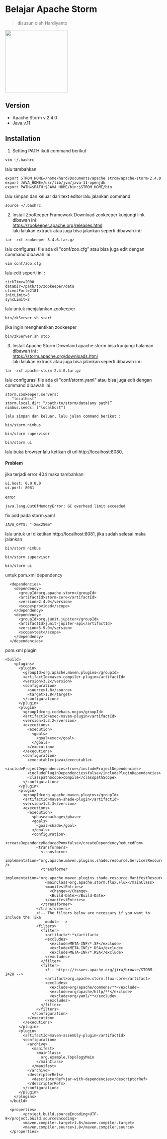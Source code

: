 # Belajar Apache Storm
> disusun oleh Hardiyanto

<img src="https://github.com/dwiHard/belajar-apache-storm/blob/main/apache_storm_logo_icon_168601.png" height="200px">

## Version
* Apache Storm v.2.4.0
* Java v.11

## Installation
1. Setting PATH
ikuti command berikut
```
vim ~/.bashrc
```
lalu tambahkan
```
export STROM_HOME=/home/hard/Documents/apache strom/apache-storm-2.4.0
export JAVA_HOME=/usr/lib/jvm/java-11-openjdk
export PATH=$PATH:$JAVA_HOME/bin:$STROM_HOME/bin
```
lalu simpan dan keluar dari text editor lalu jalankan command
```
source ~/.bashrc
```
2. Install ZooKeeper Framework
Download zookeeper kunjungi link dibawah ini <br>
https://zookeeper.apache.org/releases.html<br>
lalu lalukan extrack atau juga bisa jalankan seperti dibawah ini :
```
tar -zxf zookeeper-3.4.6.tar.gz
```
lalu configurasi file ada di "conf/zoo.cfg” atau bisa juga edit dengan command dibawah ini :
```
vim conf/zoo.cfg
```
lalu edit seperti ini :
```
tickTime=2000
dataDir=/path/to/zookeeper/data
clientPort=2181
initLimit=5
syncLimit=2
```
lalu untuk menjalankan zookeeper
```
bin/zkServer.sh start
```
jika ingin menghentikan zookeeper
```
bin/zkServer.sh stop
```
3. Install Apache Storm
Downlaod apache storm bisa kunjungi halaman dibawah ini :<br>
https://storm.apache.org/downloads.html<br>
lalu lalukan extrack atau juga bisa jalankan seperti dibawah ini :
```
tar -zxf apache-storm-2.4.0.tar.gz
```
lalu configurasi file ada di "conf/storm.yaml" atau bisa juga edit dengan command dibawah ini :
```
storm.zookeeper.servers:
 - "localhost"
storm.local.dir: “/path/to/storm/data(any path)”
nimbus.seeds: ["localhost"]
```
```
lalu simpan dan keluar, lalu jalan command berikut :
```
```
bin/storm nimbus
```
```
bin/storm supervisor
```
```
bin/storm ui
```
lalu buka browser lalu ketikan di url http://localhost:8080, 

#### Problem

jika terjadi error 404 maka tambahkan 
```
ui.host: 0.0.0.0
ui.port: 8081
```
error
```
java.lang.OutOfMemoryError: GC overhead limit exceeded
```
fix add pada storm.yaml
```
JAVA_OPTS: "-Xmx256m"
```
lalu untuk url diketikan http://localhost:8081, jika sudah selesai maka jalankan 
```
bin/storm nimbus
```
```
bin/storm supervisor
```
```
bin/storm ui
```
untuk pom.xml dependency
```
  <dependencies>
    <dependency>
      <groupId>org.apache.storm</groupId>
      <artifactId>storm-core</artifactId>
      <version>2.4.0</version>
      <scope>provided</scope>
    </dependency>
    <dependency>
      <groupId>org.junit.jupiter</groupId>
      <artifactId>junit-jupiter-api</artifactId>
      <version>5.9.0</version>
      <scope>test</scope>
    </dependency>
  </dependencies>
```
pom.xml plugin
```
<build>
    <plugins>
      <plugin>
        <groupId>org.apache.maven.plugins</groupId>
        <artifactId>maven-compiler-plugin</artifactId>
        <version>3.2</version>
        <configuration>
          <source>1.8</source>
          <target>1.8</target>
        </configuration>
      </plugin>
      <plugin>
        <groupId>org.codehaus.mojo</groupId>
        <artifactId>exec-maven-plugin</artifactId>
        <version>1.3.2</version>
        <executions>
          <execution>
            <goals>
              <goal>exec</goal>
            </goals>
          </execution>
        </executions>
        <configuration>
          <executable>java</executable>
          <includeProjectDependencies>true</includeProjectDependencies>
          <includePluginDependencies>false</includePluginDependencies>
          <classpathScope>compile</classpathScope>
        </configuration>
      </plugin>
      <plugin>
        <groupId>org.apache.maven.plugins</groupId>
        <artifactId>maven-shade-plugin</artifactId>
        <version>1.3.3</version>
        <executions>
          <execution>
            <phase>package</phase>
            <goals>
              <goal>shade</goal>
            </goals>
            <configuration>
              <createDependencyReducedPom>false</createDependencyReducedPom>
              <transformers>
                <transformer
                        implementation="org.apache.maven.plugins.shade.resource.ServicesResourceTransformer" />
                <transformer
                        implementation="org.apache.maven.plugins.shade.resource.ManifestResourceTransformer">
                  <mainClass>org.apache.storm.flux.Flux</mainClass>
                  <manifestEntries>
                    <Change></Change>
                    <Build-Date></Build-Date>
                  </manifestEntries>
                </transformer>
              </transformers>
              <!-- The filters below are necessary if you want to include the Tika
                  module -->
              <filters>
                <filter>
                  <artifact>*:*</artifact>
                  <excludes>
                    <exclude>META-INF/*.SF</exclude>
                    <exclude>META-INF/*.DSA</exclude>
                    <exclude>META-INF/*.RSA</exclude>
                  </excludes>
                </filter>
                <filter>
                  <!-- https://issues.apache.org/jira/browse/STORM-2428 -->
                  <artifact>org.apache.storm:flux-core</artifact>
                  <excludes>
                    <exclude>org/apache/commons/**</exclude>
                    <exclude>org/apache/http/**</exclude>
                    <exclude>org/yaml/**</exclude>
                  </excludes>
                </filter>
              </filters>
            </configuration>
          </execution>
        </executions>
      </plugin>
      <plugin>
        <artifactId>maven-assembly-plugin</artifactId>
        <configuration>
          <archive>
            <manifest>
              <mainClass>
                org.example.TopologyMain
              </mainClass>
            </manifest>
          </archive>
          <descriptorRefs>
            <descriptorRef>jar-with-dependencies</descriptorRef>
          </descriptorRefs>
        </configuration>
      </plugin>
    </plugins>
  </build>
```
```
  <properties>
        <project.build.sourceEncoding>UTF-8</project.build.sourceEncoding>
        <maven.compiler.target>1.8</maven.compiler.target>
        <maven.compiler.source>1.8</maven.compiler.source>
  </properties>
```
